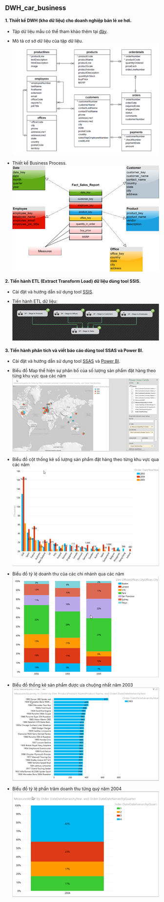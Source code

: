 ## DWH_car_business
#### 1. Thiết kế DWH (kho dữ liệu) cho doanh nghiệp bán lẻ xe hơi.

* Tập dữ liệu mẫu có thể tham khảo thêm tại [đây](https://www.mysqltutorial.org/mysql-sample-database.aspx).

* Mô tả cơ sở dữ liệu của tập dữ liệu.
![csdl](/image_database/image_database.png)

* Thiết kế Business Process.
![bp](https://github.com/Neil23-star/DWH_car_business/blob/main/image_database/Business%20process%20design.png)

#### 2. Tiến hành ETL (Extract Transform Load) dữ liệu dùng tool SSIS.

* Cài đặt và hướng dẫn sử dụng tool [SSIS](https://docs.microsoft.com/en-us/sql/integration-services/install-windows/install-integration-services?view=sql-server-ver15).

* Tiến hành ETL dữ liệu:
![etl](https://github.com/Neil23-star/DWH_car_business/blob/main/image_report/ssis.png)

#### 3. Tiến hành phân tích và viết báo cáo dùng tool SSAS và Power BI.
 * Cài đặt và hướng dẫn sử dụng tool [SSAS](https://docs.microsoft.com/en-us/analysis-services/instances/install-windows/install-analysis-services?view=asallproducts-allversions) và [Power BI](https://docs.microsoft.com/en-us/learn/powerplatform/power-bi).

* Biểu đồ Map thể hiện sự phân bố của số lượng sản phẩm đặt hàng theo từng khu vực qua các năm
![etl](https://github.com/Neil23-star/DWH_car_business/blob/main/image_report/5.png)

* Biểu đồ cột thống kê số lượng sản phẩm đặt hàng theo từng khu vực qua các năm
![etl](https://github.com/Neil23-star/DWH_car_business/blob/main/image_report/4.png)

* Biểu đồ tỷ lệ doanh thu của các chi nhánh qua các năm
![etl](https://github.com/Neil23-star/DWH_car_business/blob/main/image_report/3.png)

* Biểu đồ thống kê sản phẩm được ưa chuộng nhất năm 2003
![etl](https://github.com/Neil23-star/DWH_car_business/blob/main/image_report/2.png)

* Biểu đồ tỷ lệ phần trăm doanh thu từng quý năm 2004
![etl](https://github.com/Neil23-star/DWH_car_business/blob/main/image_report/1.png)
